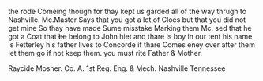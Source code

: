 the rode Comeing though for thay kept us garded all of the way thrugh to Nashville. Mc.Master Says that you got a lot of Cloes but that you did not get mine  So thay have made Sume misstake Marking them Mc. sed that he got a Coat that ~~be~~ belong to John hiet and thare is boy in our tent his name is Fetterley his father lives to Concorde if thare Comes eney over after them let them go if not keep them. you must rite Father & Mother.

Raycide Mosher. Co. A. 1st Reg. Eng. & Mech. Nashville Tennessee
